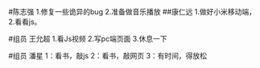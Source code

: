 #陈志强
1.修复一些诡异的bug
2.准备做音乐播放
##康仁远
1.做好小米移动端，
2.看看js。

#组员 王允超
1.看Js视频
2.写pc端页面
3.休息一下

#组员 潘星
1：看书，敲js
2：看书，敲网页
3：有时间，得放松
